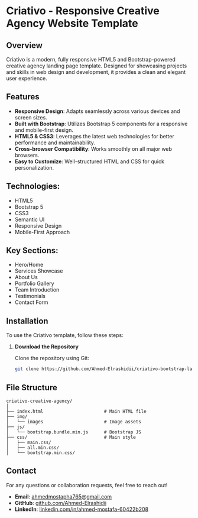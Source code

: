 # Criativo - Responsive Creative Agency Website Template

## Overview

Criativo is a modern, fully responsive HTML5 and Bootstrap-powered creative agency landing page template. Designed for showcasing projects and skills in web design and development, it provides a clean and elegant user experience.

## Features

- **Responsive Design**: Adapts seamlessly across various devices and screen sizes.
- **Built with Bootstrap**: Utilizes Bootstrap 5 components for a responsive and mobile-first design.
- **HTML5 & CSS3**: Leverages the latest web technologies for better performance and maintainability.
- **Cross-browser Compatibility**: Works smoothly on all major web browsers.
- **Easy to Customize**: Well-structured HTML and CSS for quick personalization.

## Technologies:
- HTML5
- Bootstrap 5
- CSS3
- Semantic UI
- Responsive Design
- Mobile-First Approach

## Key Sections:
- Hero/Home
- Services Showcase
- About Us
- Portfolio Gallery
- Team Introduction
- Testimonials
- Contact Form

## Installation

To use the Criativo template, follow these steps:

1. **Download the Repository**
   
   Clone the repository using Git:
   ```bash
   git clone https://github.com/Ahmed-Elrashidii/criativo-bootstrap-landing-page.git


## File Structure
```
criativo-creative-agency/
│
├── index.html                       # Main HTML file
├── img/
│   └── images                       # Image assets
├── js/
│   └── bootstrap.bundle.min.js      # Bootstrap JS
├── css/                             # Main style
│   ├── main.css/
│   ├── all.min.css/
│   └── bootstrap.min.css/
```


## Contact

For any questions or collaboration requests, feel free to reach out!

- **Email**: [ahmedmostapha765@gmail.com](mailto:ahmedmostapha765@gmail.com)
- **GitHub**: [github.com/Ahmed-Elrashidii](https://github.com/Ahmed-Elrashidii)
- **LinkedIn**: [linkedin.com/in/ahmed-mostafa-60422b208](https://www.linkedin.com/in/ahmed-mostafa-60422b208)
